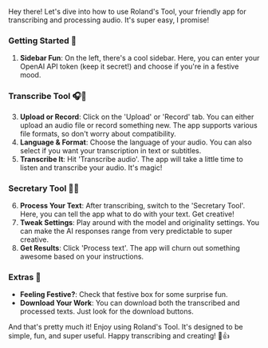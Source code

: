 Hey there! Let's dive into how to use Roland's Tool, your friendly app for transcribing and processing audio. It's super easy, I promise!

### Getting Started 🚀

1. **Sidebar Fun**: On the left, there's a cool sidebar. Here, you can enter your OpenAI API token (keep it secret!) and choose if you're in a festive mood.

### Transcribe Tool 🎧🤖

3. **Upload or Record**: Click on the 'Upload' or 'Record' tab. You can either upload an audio file or record something new. The app supports various file formats, so don't worry about compatibility.
4. **Language & Format**: Choose the language of your audio. You can also select if you want your transcription in text or subtitles.
5. **Transcribe It**: Hit 'Transcribe audio'. The app will take a little time to listen and transcribe your audio. It's magic!

### Secretary Tool 🤖📝

6. **Process Your Text**: After transcribing, switch to the 'Secretary Tool'. Here, you can tell the app what to do with your text. Get creative!
7. **Tweak Settings**: Play around with the model and originality settings. You can make the AI responses range from very predictable to super creative.
8. **Get Results**: Click 'Process text'. The app will churn out something awesome based on your instructions.

### Extras 🌟

- **Feeling Festive?**: Check that festive box for some surprise fun.
- **Download Your Work**: You can download both the transcribed and processed texts. Just look for the download buttons.

And that's pretty much it! Enjoy using Roland's Tool. It's designed to be simple, fun, and super useful. Happy transcribing and creating! 🤩👍
